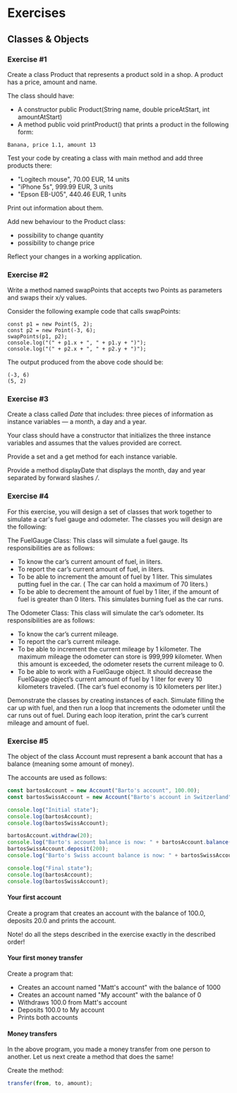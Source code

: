 # Exercises

## Classes & Objects

### Exercise #1

Create a class Product that represents a product sold in a shop. A product has a price, amount and name.

The class should have:

  - A constructor public Product(String name, double priceAtStart, int amountAtStart)
  - A method public void printProduct() that prints a product in the following form:

```
Banana, price 1.1, amount 13
```

Test your code by creating a class with main method and add three products there:

  - "Logitech mouse", 70.00 EUR, 14 units
  - "iPhone 5s", 999.99 EUR, 3 units
  - "Epson EB-U05", 440.46 EUR, 1 units
  
Print out information about them.

Add new behaviour to the Product class:

  - possibility to change quantity
  - possibility to change price
  
Reflect your changes in a working application.

### Exercise #2

Write a method named swapPoints that accepts two Points as parameters and swaps their x/y values.

Consider the following example code that calls swapPoints:

```
const p1 = new Point(5, 2);
const p2 = new Point(-3, 6);
swapPoints(p1, p2);
console.log("(" + p1.x + ", " + p1.y + ")");
console.log("(" + p2.x + ", " + p2.y + ")");
```

The output produced from the above code should be:

```
(-3, 6)
(5, 2)
```

### Exercise #3

Create a class called *Date* that includes: three pieces of information as instance variables — a month, a
day and a year.
 
Your class should have a constructor that initializes the three instance variables and assumes that the values provided are correct.
 
Provide a set and a get method for each instance variable.

Provide a method displayDate that displays the month, day and year separated by forward slashes */*.

### Exercise #4

For this exercise, you will design a set of classes that work together to simulate a car's fuel gauge and odometer. The classes you will design are the following:

The FuelGauge Class: This class will simulate a fuel gauge. Its responsibilities are as follows:

 - To know the car’s current amount of fuel, in liters.
 - To report the car’s current amount of fuel, in liters.
 - To be able to increment the amount of fuel by 1 liter. This simulates putting fuel in the car. ( The car can hold a maximum of 70 liters.)
 - To be able to decrement the amount of fuel by 1 liter, if the amount of fuel is greater than 0 liters. This simulates burning fuel as the car runs.
 
The Odometer Class: This class will simulate the car’s odometer. Its responsibilities are as follows:

 - To know the car’s current mileage.
 - To report the car’s current mileage.
 - To be able to increment the current mileage by 1 kilometer. The maximum mileage the odometer can store is 999,999 kilometer. When this amount is exceeded, the odometer resets the current mileage to 0.
 - To be able to work with a FuelGauge object. It should decrease the FuelGauge object’s current amount of fuel by 1 liter for every 10 kilometers traveled. (The car’s fuel economy is 10 kilometers per liter.)
 
Demonstrate the classes by creating instances of each. Simulate filling the car up with fuel, and then run a loop that increments the odometer until the car runs out of fuel. During each loop iteration, print the car’s current mileage and amount of fuel.

### Exercise #5

The object of the class Account must represent a bank account that has a balance (meaning some amount of money).

The accounts are used as follows:

```javascript
const bartosAccount = new Account("Barto's account", 100.00);
const bartosSwissAccount = new Account("Barto's account in Switzerland", 1000000.00);

console.log("Initial state");
console.log(bartosAccount);
console.log(bartosSwissAccount);

bartosAccount.withdraw(20);
console.log("Barto's account balance is now: " + bartosAccount.balance());
bartosSwissAccount.deposit(200);
console.log("Barto's Swiss account balance is now: " + bartosSwissAccount.balance());

console.log("Final state");
console.log(bartosAccount);
console.log(bartosSwissAccount);
```

#### Your first account

Create a program that creates an account with the balance of 100.0, deposits 20.0 and prints the account.

Note! do all the steps described in the exercise exactly in the described order!

#### Your first money transfer

Create a program that:

  - Creates an account named "Matt's account" with the balance of 1000
  - Creates an account named "My account" with the balance of 0
  - Withdraws 100.0 from Matt's account
  - Deposits 100.0 to My account
  - Prints both accounts
  
#### Money transfers

In the above program, you made a money transfer from one person to another. Let us next create a method that does the same!

Create the method:

```javascript
transfer(from, to, amount);
```

